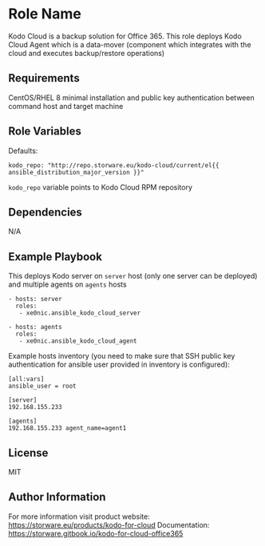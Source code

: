 Role Name
=========

Kodo Cloud is a backup solution for Office 365. This role deploys Kodo Cloud Agent 
which is a data-mover (component which integrates with the cloud and executes backup/restore operations)

Requirements
------------

CentOS/RHEL 8 minimal installation and public key authentication between command host and target machine

Role Variables
--------------

Defaults:
```
kodo_repo: "http://repo.storware.eu/kodo-cloud/current/el{{ ansible_distribution_major_version }}"
```
`kodo_repo` variable points to Kodo Cloud RPM repository


Dependencies
------------

N/A

Example Playbook
----------------

This deploys Kodo server on `server` host (only one server can be deployed)
and multiple agents on `agents` hosts

```
- hosts: server
  roles:
   - xe0nic.ansible_kodo_cloud_server

- hosts: agents
  roles:
   - xe0nic.ansible_kodo_cloud_agent
```

Example hosts inventory (you need to make sure that SSH public key authentication for
ansible user provided in inventory is configured):

```
[all:vars]
ansible_user = root

[server]
192.168.155.233

[agents]
192.168.155.233 agent_name=agent1
```

License
-------

MIT

Author Information
------------------

For more information visit product website: https://storware.eu/products/kodo-for-cloud
Documentation: https://storware.gitbook.io/kodo-for-cloud-office365
